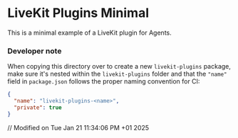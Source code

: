 # LiveKit Plugins Minimal

This is a minimal example of a LiveKit plugin for Agents.

### Developer note

When copying this directory over to create a new `livekit-plugins` package, make sure it's nested within the `livekit-plugins` folder and that the `"name"` field in `package.json` follows the proper naming convention for CI:

```json
{
  "name": "livekit-plugins-<name>",
  "private": true
}
```
// Modified on Tue Jan 21 11:34:06 PM +01 2025
